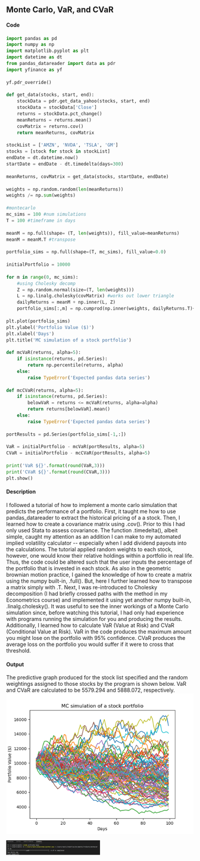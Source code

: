 ## Monte Carlo, VaR, and CVaR

#### Code 

~~~python
import pandas as pd
import numpy as np
import matplotlib.pyplot as plt
import datetime as dt
from pandas_datareader import data as pdr
import yfinance as yf

yf.pdr_override()

def get_data(stocks, start, end):
    stockData = pdr.get_data_yahoo(stocks, start, end)
    stockData = stockData['Close']
    returns = stockData.pct_change()
    meanReturns = returns.mean()
    covMatrix = returns.cov()
    return meanReturns, covMatrix

stockList = ['AMZN', 'NVDA', 'TSLA', 'GM']
stocks = [stock for stock in stockList]
endDate = dt.datetime.now()
startDate = endDate - dt.timedelta(days=300)

meanReturns, covMatrix = get_data(stocks, startDate, endDate)

weights = np.random.random(len(meanReturns))
weights /= np.sum(weights)

#montecarlo
mc_sims = 100 #num simulations
T = 100 #timeframe in days

meanM = np.full(shape= (T, len(weights)), fill_value=meanReturns)
meanM = meanM.T #transpose

portfolio_sims = np.full(shape=(T, mc_sims), fill_value=0.0)

initialPortfolio = 10000

for m in range(0, mc_sims):
    #using Cholesky decomp
    Z = np.random.normal(size=(T, len(weights)))
    L = np.linalg.cholesky(covMatrix) #works out lower triangle
    dailyReturns = meanM + np.inner(L, Z)
    portfolio_sims[:,m] = np.cumprod(np.inner(weights, dailyReturns.T)+1)*initialPortfolio

plt.plot(portfolio_sims)
plt.ylabel('Portfolio Value ($)')
plt.xlabel('Days')
plt.title('MC simulation of a stock portfolio')

def mcVaR(returns, alpha=5):
    if isinstance(returns, pd.Series):
        return np.percentile(returns, alpha)
    else:
        raise TypeError('Expected pandas data series')
    
def mcCVaR(returns, alpha=5):
    if isinstance(returns, pd.Series):
        belowVaR = returns <= mcVaR(returns, alpha=alpha)
        return returns[belowVaR].mean()
    else:
        raise TypeError('Expected pandas data series')
    
portResults = pd.Series(portfolio_sims[-1,:])

VaR = initialPortfolio - mcVaR(portResults, alpha=5)
CVaR = initialPortfolio - mcCVaR(portResults, alpha=5)

print('VaR ${}'.format(round(VaR,3)))
print('CVaR ${}'.format(round(CVaR,3)))
plt.show()
~~~

#### Description
I followed a tutorial of how to implement a monte carlo simulation that predicts the performance of a portfolio. First, it taught me how to use pandas_datareader to extract the historical pricing of a a stock. Then, I learned how to create a covariance matrix using .cov(). Prior to this I had only used Stata to assess covariance. The function .timedelta(), albeit simple, caught my attention as an addition I can make to my automated implied volatility calculator -- especially when I add dividend payouts into the calculations. The tutorial applied random weights to each stock, however, one would know their relative holdings within a portfolio in real life. Thus, the code could be altered such that the user inputs the percentage of the portfolio that is invested in each stock. As also in the geometric brownian motion practice, I gained the knowledge of how to create a matrix using the numpy built-in, .full(). But, here I further learned how to transpose a matrix simply with .T. Next, I was re-introduced to Cholesky decomposition (I had briefly crossed paths with the method in my Econometrics course) and implemented it using yet another numpy built-in, .linalg.cholesky(). It was useful to see the inner workings of a Monte Carlo simulation since, before watching this tutorial, I had only had experience with programs running the simulation for you and producing the results. Additionally, I learned how to calculate VaR (Value at Risk) and CVaR (Conditional Value at Risk). VaR in the code produces the maximum amount you might lose on the portfolio with 95% confidence. CVaR produces the average loss on the portfolio you would suffer if it were to cross that threshold.

#### Output
The predictive graph produced for the stock list specified and the random weightings assigned to those stocks by the program is shown below. VaR and CVaR are calculated to be 5579.294 and 5888.072, respectively.
![](mc-ex.png)

<img src="VaRterm.png" width="50%">
